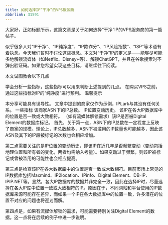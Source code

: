 ```yaml
---
title: 如何选择IP“干净”的VPS服务商
abbrlink: 31591
---
```

大家好，正如标题所示，这篇文章是关于如何选择“干净”IP的VPS服务商的第一篇帖子。

似乎很多人对“IP干净”、“IP纯净度”、“IP欺诈分”、“IP风险指数”、“ISP”等术语有着执念。今天我们暂时不讨论这些概念。本文对“干净”IP的定义是——能够尽可能多地解锁流媒体（如Netflix、Disney+等）、解锁ChatGPT，并且在谷歌搜索时不弹出验证码。如果您希望实现这些目标，请继续往下阅读。

本文试图教会以下几点

学会分析一些指标，这些指标可以用来判断上述提到的几点。
在购买VPS之前，通过这些指标对IP的“纯净度”进行预判。
温馨提示

本分享可能具有误导性。
文章中提到的商家仅作为示例，IPLark与其没有任何关系。
一些指标
该商家ASN下的IP总数。
IP位置变动历史。
该IP在各大IP数据库中的位置是否一致或大致相符。
（如有流媒体解锁需求）该IP是否被Digital Element的数据库标记。
首先，关于第一点，ASN下的IP总数在一定程度上反映了商家的规模。理论上，IP总数越多，ASN下被滥用的IP数量也可能越多，因此该ASN及其下的IP段被标记的次数也会相应增加。

第二点需要关注的是IP位置的变动历史，即该IP在近几年是否频繁变动（变动包括地理位置和所有者的变化，两者均需纳入考量）。如果变动过于频繁，则该IP被标记或曾被滥用的可能性也会相应提高。

第三点是检查该IP在各大数据库中的位置是否一致或大致相符。目前市场上常见的IP数据库包括Maxmind、IP2location、IPinfo、Digital Element、DB-IP、IPIP.NET等。显然，各大IP数据库的数据并非完全一致，因此在选择IP时，尽量选择在各大IP库中位置一致或大致相符的IP。原因在于，不同网站和平台使用的IP数据库来源可能存在差异，而如果一个IP在各大数据库中的位置一致，许多潜在的位置不对应的问题也将迎刃而解。

第四点是，如果有流媒体解锁的需求，可能需要特别关注Digital Element的数据。这一点将在后续的例子中进一步说明。
